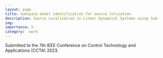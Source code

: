 ```yaml
---
layout: page
title: Subspace model identification for source lolization
description: Source Localization in Linear Dynamical Systems using Subspace Model Identification
img: 
importance: 5
category:  work
---
```



Submitted to the 7th IEEE Conference on Control Technology and Applications (CCTA) 2023. 

